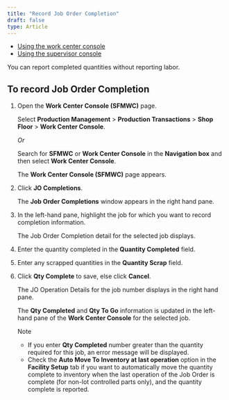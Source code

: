 ```yaml
---
title: "Record Job Order Completion"
draft: false
type: Article 
---
```



-   [Using the work center console](using-the-work-center-console.md)
-   [Using the supervisor console](using-the-supervisor-console.md)

You can report completed quantities without reporting labor.

## To record Job Order Completion

1.  Open the **Work Center Console (SFMWC)** page.

    Select **Production Management** > **Production Transactions** > **Shop Floor** > **Work Center Console**.

    *Or*

    Search for **SFMWC** or **Work Center Console** in the **Navigation box** and then select **Work Center Console**.

    The **Work Center Console (SFMWC)** page appears.

2.  Click **JO Completions**.

    The **Job Order Completions** window appears in the right hand pane.

3.  In the left-hand pane, highlight the job for which you want to record completion information.

    The Job Order Completion detail for the selected job displays.

4.  Enter the quantity completed in the **Quantity Completed** field.
5.  Enter any scrapped quantities in the **Quantity Scrap** field.
6.  Click **Qty Complete** to save, else click **Cancel**.

    The JO Operation Details for the job number displays in the right hand pane.

    The **Qty Completed** and **Qty To Go** information is updated in the left-hand pane of the **Work Center Console** for the selected job.

    >[!Note]
    >-   If you enter **Qty Completed** number greater than the quantity required for this job, an error message will be displayed. <li>Check the **Auto Move To Inventory at last operation** option in the **Facility Setup** tab if you want to automatically move the quantity complete to inventory when the last operation of the Job Order is complete (for non-lot controlled parts only), and the quantity complete is reported.